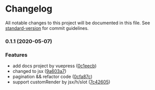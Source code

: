 # Changelog

All notable changes to this project will be documented in this file. See [standard-version](https://github.com/conventional-changelog/standard-version) for commit guidelines.

### 0.1.1 (2020-05-07)


### Features

* add docs project by vuepress ([0c1eecb](https://github.com/lq782655835/a-auto-tooltip/commit/0c1eecb2d2f5b428a9a79ea493e48e76100d36e7))
* changed to jsx ([9a603a7](https://github.com/lq782655835/a-auto-tooltip/commit/9a603a7864efd3368472a45214695e5bd4fb7137))
* pagination && refactor code ([0cfa87c](https://github.com/lq782655835/a-auto-tooltip/commit/0cfa87ca83fc76a83b8e1b13efce4306fe001729))
* support customRender by jsx/h/slot ([7c42605](https://github.com/lq782655835/a-auto-tooltip/commit/7c4260543f737b40f3c2312b52747e91dcded35a))
